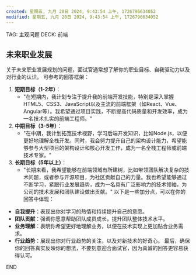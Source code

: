 ```yaml
---
created: 星期五, 九月 20日 2024, 9:43:54 上午, 1726796634052
modified: 星期五, 九月 20日 2024, 9:43:54 上午, 1726796634052
---
```


TAG: 主观问题
DECK: 前端

## 未来职业发展

关于未来职业发展规划的问题，面试官通常想了解你的职业目标、自我驱动力以及对行业的认识。
可参考的回答框架：
1. **短期目标（1-2年）**：
   - "在短期内，我计划专注于提升我的前端开发技能，特别是深入掌握HTML5、CSS3、JavaScript以及主流的前端框架（如React、Vue、Angular等）。我希望通过项目实践，不断提高代码质量和开发效率，成为一名技术扎实的前端工程师。"
2. **中期目标（3-5年）**：
   - "在中期，我计划拓宽技术视野，学习后端开发知识，比如Node.js，以便更好地理解全栈开发。同时，我会努力提升自己的架构设计能力，希望能够参与大型项目的架构设计和核心开发工作，成为一名全栈工程师或前端技术专家。"
3. **长期目标（5年以上）**：
   - "长期来看，我希望能够在前端领域有所建树，比如带领团队解决复杂的技术问题，或者参与开源项目，为社区贡献自己的力量。我也希望能够通过不断学习，紧跟行业发展趋势，成为一名具有广泛影响力的技术领袖，为公司的技术发展和团队建设做出贡献。"
以下是一些加分点，可以在你的回答中体现：
- **自我提升**：表现出你对学习的热情和持续提升自己的意愿。
- **团队贡献**：强调你愿意帮助团队成员成长，提升团队整体技术水平。
- **业务理解**：表明你希望更好地理解业务，以便在技术实现上更加贴合业务需求。
- **行业趋势**：展现出你对行业趋势的关注，以及对新技术的好奇心。
最后，确保你的回答真实反映你的想法，不要刻意迎合面试官，因为真诚的回答更容易获得认可。

END
<!--ID: 1727542057542-->

